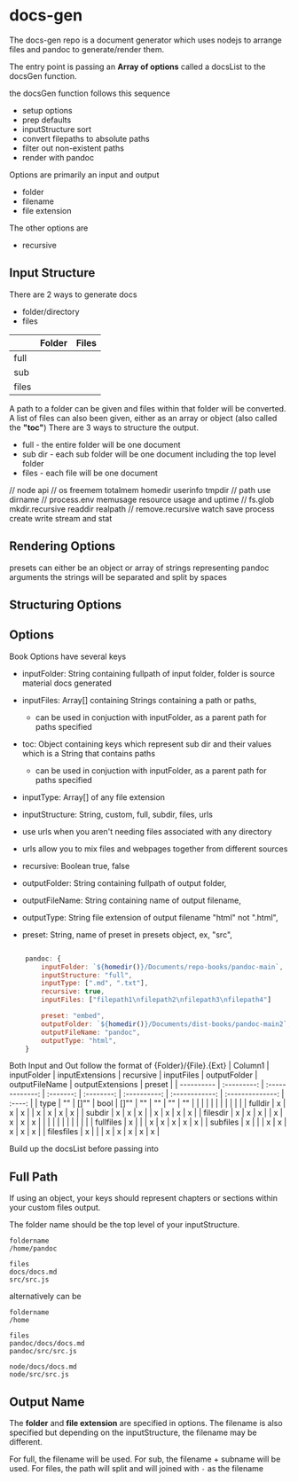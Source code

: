 # docs-gen

The docs-gen repo is a document generator which uses nodejs to arrange files 
and pandoc to generate/render them.


The entry point is passing an **Array of options** called a docsList to the docsGen function.

the docsGen function follows this sequence
- setup options
- prep defaults
- inputStructure sort
- convert filepaths to absolute paths
- filter out non-existent paths
- render with pandoc


Options are primarily an input and output
- folder
- filename
- file extension

The other options are
- recursive



## Input Structure

There are 2 ways to generate docs
- folder/directory
- files


|       | Folder | Files |
| ----- | ------ | ----- |
| full  |        |       |
| sub   |        |       |
| files |        |       |


A path to a folder can be given and files within that folder will be converted.
A list of files can also been given, either as an array or object (also called the **"toc"**)
There are 3 ways to structure the output.
- full - the entire folder will be one document
- sub dir - each sub folder will be one document including the top level folder
- files - each file will be one document

// node api
//     os freemem totalmem homedir userinfo tmpdir
//     path use dirname
//     process.env memusage resource usage and uptime
//     fs.glob mkdir.recursive readdir realpath 
//         remove.recursive watch save process create write stream and stat 

## Rendering Options
presets can either be an object or array of strings representing pandoc arguments
the strings will be separated and split by spaces


## Structuring Options


## Options

Book Options have several keys
- inputFolder: String containing fullpath of input folder, folder is source material docs generated
- inputFiles: Array[] containing Strings containing a path or paths, 
  - can be used in conjuction with inputFolder, as a parent path for paths specified
- toc: Object containing keys which represent sub dir and their values which is a String that contains paths
  - can be used in conjuction with inputFolder, as a parent path for paths specified

- inputType: Array[] of any file extension
- inputStructure: String, custom, full, subdir, files, urls
- use urls when you aren't needing files associated with any directory
- urls allow you to mix files and webpages together from different sources
- recursive: Boolean true, false

- outputFolder: String containing fullpath of output folder,
- outputFileName: String containing name of output filename,
- outputType: String file extension of output filename "html" not ".html",
- preset: String, name of preset in presets object, ex, "src", 

```javascript

    pandoc: {
        inputFolder: `${homedir()}/Documents/repo-books/pandoc-main`,
        inputStructure: "full",
        inputType: [".md", ".txt"],
        recursive: true,
        inputFiles: ["filepath1\nfilepath2\nfilepath3\nfilepath4"]

        preset: "embed",
        outputFolder: `${homedir()}/Documents/dist-books/pandoc-main2`,
        outputFileName: "pandoc",
        outputType: "html",
    }
```

Both Input and Out follow the format of {Folder}/{File}.{Ext}
| Column1    | inputFolder | inputExtensions | recursive | inputFiles | outputFolder | outputFileName | outputExtensions | preset |
| ---------- | :---------: | :-------------: | :-------: | :--------: | :----------: | :------------: | :--------------: | :----: |
| type       |     ""      |      []""       |   bool    |    []""    |      ""      |       ""       |        ""        |   ""   |
|            |             |                 |           |            |              |                |                  |        |
| fulldir    |      x      |        x        |     x     |            |      x       |       x        |        x         |   x    |
| subdir     |      x      |        x        |     x     |            |      x       |       x        |        x         |   x    |
| filesdir   |      x      |        x        |     x     |            |      x       |       x        |        x         |   x    |
|            |             |                 |           |            |              |                |                  |        |
| fullfiles  |      x      |                 |           |     x      |      x       |       x        |        x         |   x    |
| subfiles   |      x      |                 |           |     x      |      x       |       x        |        x         |   x    |
| filesfiles |      x      |                 |           |     x      |      x       |       x        |        x         |   x    |



Build up the docsList before passing into  


## Full Path

If using an object,
your keys should represent chapters or sections within your custom files output.

The folder name should be the top level of your inputStructure.

```
foldername
/home/pandoc

files
docs/docs.md
src/src.js

```

alternatively can be


```
foldername
/home

files
pandoc/docs/docs.md
pandoc/src/src.js

node/docs/docs.md
node/src/src.js

```


## Output Name

The **folder** and **file extension** are specified in options.
The filename is also specified but depending on the inputStructure, the filename may be different.

For full, the filename will be used.
For sub, the filename + subname will be used.
For files, the path will split and will joined with `-` as the filename